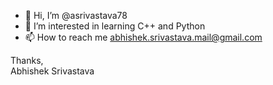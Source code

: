 - 👋 Hi, I’m @asrivastava78
- 👀 I’m interested in learning C++ and Python
- 📫 How to reach me abhishek.srivastava.mail@gmail.com

Thanks,<br>
Abhishek Srivastava
<!---
asrivastava78/asrivastava78 is a ✨ special ✨ repository because its `README.md` (this file) appears on your GitHub profile.
You can click the Preview link to take a look at your changes.
--->
